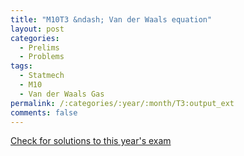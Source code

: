 ```yaml
---
title: "M10T3 &ndash; Van der Waals equation"
layout: post
categories:
  - Prelims
  - Problems
tags:
  - Statmech
  - M10
  - Van der Waals Gas
permalink: /:categories/:year/:month/T3:output_ext
comments: false
---
```

<object data="2010M3T.pdf" type="application/pdf" width="100%" height="500"></object>
<div class="message"><a href='https://princetonprelim.com/prelim/25/'>Check for solutions to this year's exam</a></div>